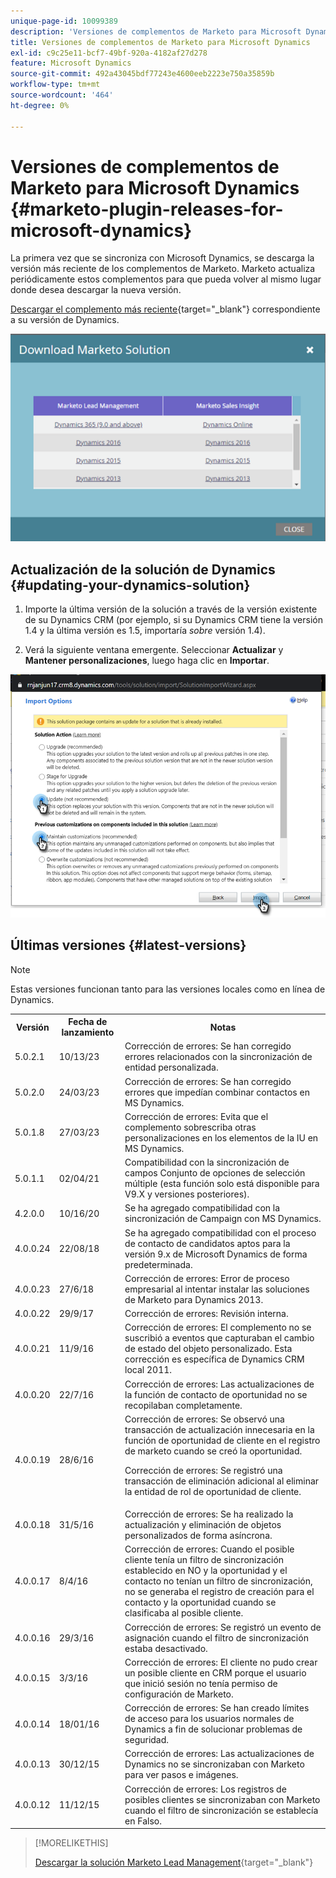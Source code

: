 ```yaml
---
unique-page-id: 10099389
description: 'Versiones de complementos de Marketo para Microsoft Dynamics: documentos de Marketo, documentación del producto'
title: Versiones de complementos de Marketo para Microsoft Dynamics
exl-id: c9c25e11-bcf7-49bf-920a-4182af27d278
feature: Microsoft Dynamics
source-git-commit: 492a43045bdf77243e4600eeb2223e750a35859b
workflow-type: tm+mt
source-wordcount: '464'
ht-degree: 0%

---
```


# Versiones de complementos de Marketo para Microsoft Dynamics {#marketo-plugin-releases-for-microsoft-dynamics}

La primera vez que se sincroniza con Microsoft Dynamics, se descarga la versión más reciente de los complementos de Marketo. Marketo actualiza periódicamente estos complementos para que pueda volver al mismo lugar donde desea descargar la nueva versión.

[Descargar el complemento más reciente](/help/marketo/product-docs/crm-sync/microsoft-dynamics-sync/sync-setup/download-the-marketo-lead-management-solution.md){target="_blank"} correspondiente a su versión de Dynamics.

![](assets/marketo-plugin-releases-for-microsoft-dynamics-1.png)

## Actualización de la solución de Dynamics {#updating-your-dynamics-solution}

1. Importe la última versión de la solución a través de la versión existente de su Dynamics CRM (por ejemplo, si su Dynamics CRM tiene la versión 1.4 y la última versión es 1.5, importaría _sobre_ versión 1.4).

1. Verá la siguiente ventana emergente. Seleccionar **Actualizar** y **Mantener personalizaciones**, luego haga clic en **Importar**.

![](assets/marketo-plugin-releases-for-microsoft-dynamics-2.png)

## Últimas versiones {#latest-versions}

>[!NOTE]
>
>Estas versiones funcionan tanto para las versiones locales como en línea de Dynamics.

<table> 
 <tbody> 
  <tr> 
   <th>Versión</th> 
   <th>Fecha de lanzamiento</th> 
   <th>Notas</th> 
  </tr>
  <tr> 
   <td>5.0.2.1</td> 
   <td>10/13/23</td> 
   <td>Corrección de errores: Se han corregido errores relacionados con la sincronización de entidad personalizada.</td> 
  </tr> 
  <tr> 
   <td>5.0.2.0</td> 
   <td>24/03/23</td> 
   <td>Corrección de errores: Se han corregido errores que impedían combinar contactos en MS Dynamics.</td> 
  </tr> 
  <tr> 
   <td>5.0.1.8</td> 
   <td>27/03/23</td> 
   <td>Corrección de errores: Evita que el complemento sobrescriba otras personalizaciones en los elementos de la IU en MS Dynamics.</td> 
  </tr> 
  <tr> 
   <td>5.0.1.1</td> 
   <td>02/04/21</td> 
   <td>Compatibilidad con la sincronización de campos Conjunto de opciones de selección múltiple (esta función solo está disponible para V9.X y versiones posteriores).</td> 
  </tr> 
  <tr> 
   <td>4.2.0.0</td> 
   <td>10/16/20</td> 
   <td>Se ha agregado compatibilidad con la sincronización de Campaign con MS Dynamics.</td> 
  </tr> 
  <tr> 
   <td>4.0.0.24</td> 
   <td>22/08/18</td> 
   <td>Se ha agregado compatibilidad con el proceso de contacto de candidatos aptos para la versión 9.x de Microsoft Dynamics de forma predeterminada.</td> 
  </tr> 
  <tr> 
   <td>4.0.0.23</td> 
   <td>27/6/18</td> 
   <td>Corrección de errores: Error de proceso empresarial al intentar instalar las soluciones de Marketo para Dynamics 2013.</td> 
  </tr> 
  <tr> 
   <td>4.0.0.22</td> 
   <td>29/9/17</td> 
   <td>Corrección de errores: Revisión interna.</td> 
  </tr> 
  <tr> 
   <td><p>4.0.0.21</p></td> 
   <td>11/9/16</td> 
   <td>Corrección de errores: El complemento no se suscribió a eventos que capturaban el cambio de estado del objeto personalizado. Esta corrección es específica de Dynamics CRM local 2011.</td> 
  </tr> 
  <tr> 
   <td>4.0.0.20</td> 
   <td>22/7/16</td> 
   <td>Corrección de errores: Las actualizaciones de la función de contacto de oportunidad no se recopilaban completamente.</td> 
  </tr> 
  <tr> 
   <td>4.0.0.19</td> 
   <td>28/6/16</td> 
   <td>Corrección de errores: Se observó una transacción de actualización innecesaria en la función de oportunidad de cliente en el registro de marketo cuando se creó la oportunidad.<p>Corrección de errores: Se registró una transacción de eliminación adicional al eliminar la entidad de rol de oportunidad de cliente.</td> 
  </tr> 
  <tr> 
   <td>4.0.0.18</td> 
   <td>31/5/16</td> 
   <td>Corrección de errores: Se ha realizado la actualización y eliminación de objetos personalizados de forma asíncrona.</td> 
  </tr> 
  <tr> 
   <td>4.0.0.17</td> 
   <td>8/4/16</td> 
   <td>Corrección de errores: Cuando el posible cliente tenía un filtro de sincronización establecido en NO y la oportunidad y el contacto no tenían un filtro de sincronización, no se generaba el registro de creación para el contacto y la oportunidad cuando se clasificaba al posible cliente.</td> 
  </tr> 
  <tr> 
   <td>4.0.0.16</td> 
   <td>29/3/16</td> 
   <td>Corrección de errores: Se registró un evento de asignación cuando el filtro de sincronización estaba desactivado.</td> 
  </tr> 
  <tr> 
   <td>4.0.0.15</td> 
   <td>3/3/16</td> 
   <td>Corrección de errores: El cliente no pudo crear un posible cliente en CRM porque el usuario que inició sesión no tenía permiso de configuración de Marketo.</td> 
  </tr> 
  <tr> 
   <td>4.0.0.14</td> 
   <td>18/01/16</td> 
   <td>Corrección de errores: Se han creado límites de acceso para los usuarios normales de Dynamics a fin de solucionar problemas de seguridad.</td> 
  </tr> 
  <tr> 
   <td>4.0.0.13</td> 
   <td>30/12/15</td> 
   <td>Corrección de errores: Las actualizaciones de Dynamics no se sincronizaban con Marketo para ver pasos e imágenes.</td> 
  </tr> 
  <tr> 
   <td>4.0.0.12</td> 
   <td>11/12/15</td> 
   <td>Corrección de errores: Los registros de posibles clientes se sincronizaban con Marketo cuando el filtro de sincronización se establecía en Falso.</td> 
  </tr> 
 </tbody> 
</table>

>[!MORELIKETHIS]
>
>[Descargar la solución Marketo Lead Management](/help/marketo/product-docs/crm-sync/microsoft-dynamics-sync/sync-setup/download-the-marketo-lead-management-solution.md){target="_blank"}
